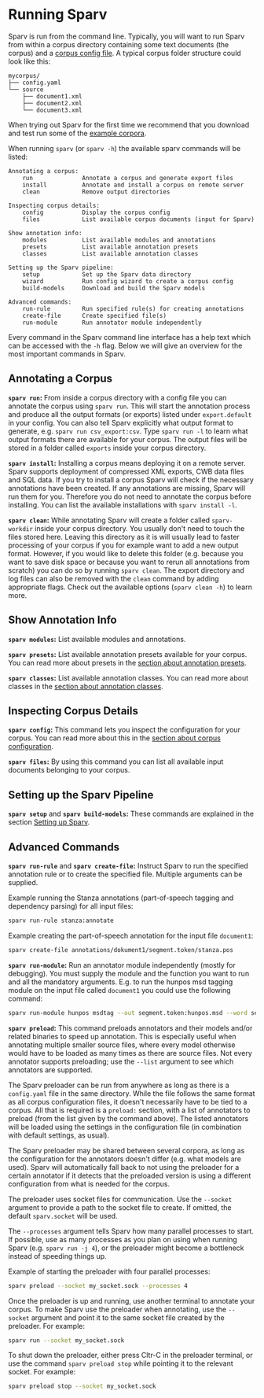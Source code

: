 # Running Sparv
Sparv is run from the command line. Typically, you will want to run Sparv from within a corpus directory containing some
text documents (the corpus) and a [corpus config file](user-manual/corpus-configuration.md). A typical corpus folder
structure could look like this:

```
mycorpus/
├── config.yaml
└── source
    ├── document1.xml
    ├── document2.xml
    └── document3.xml
```

When trying out Sparv for the first time we recommend that you download and test run some of the [example
corpora](https://github.com/spraakbanken/sparv-pipeline/releases/latest/download/example_corpora.zip).

When running `sparv` (or `sparv -h`) the available sparv commands will be listed:
```
Annotating a corpus:
    run              Annotate a corpus and generate export files
    install          Annotate and install a corpus on remote server
    clean            Remove output directories

Inspecting corpus details:
    config           Display the corpus config
    files            List available corpus documents (input for Sparv)

Show annotation info:
    modules          List available modules and annotations
    presets          List available annotation presets
    classes          List available annotation classes

Setting up the Sparv pipeline:
    setup            Set up the Sparv data directory
    wizard           Run config wizard to create a corpus config
    build-models     Download and build the Sparv models

Advanced commands:
    run-rule         Run specified rule(s) for creating annotations
    create-file      Create specified file(s)
    run-module       Run annotator module independently
```

Every command in the Sparv command line interface has a help text which can be accessed with the `-h` flag. Below we
will give an overview for the most important commands in Sparv.

## Annotating a Corpus
**`sparv run`:** From inside a corpus directory with a config file you can annotate the corpus using `sparv run`. This
will start the annotation process and produce all the output formats (or exports) listed under `export.default` in your
config. You can also tell Sparv explicitly what output format to generate, e.g. `sparv run csv_export:csv`. Type `sparv
run -l` to learn what output formats there are available for your corpus. The output files will be stored in a folder
called `exports` inside your corpus directory.

**`sparv install`:** Installing a corpus means deploying it on a remote server. Sparv supports deployment of compressed
XML exports, CWB data files and SQL data. If you try to install a corpus Sparv will check if the necessary annotations
have been created. If any annotations are missing, Sparv will run them for you. Therefore you do not need to annotate
the corpus before installing. You can list the available installations with `sparv install -l`.

**`sparv clean`:** While annotating Sparv will create a folder called `sparv-workdir` inside your corpus directory. You
usually don't need to touch the files stored here. Leaving this directory as it is will usually lead to faster
processing of your corpus if you for example want to add a new output format. However, if you would like to delete this
folder (e.g. because you want to save disk space or because you want to rerun all annotations from scratch) you can do
so by running `sparv clean`. The export directory and log files can also be removed with the `clean` command by adding
appropriate flags. Check out the available options (`sparv clean -h`) to learn more.

## Show Annotation Info
**`sparv modules`:** List available modules and annotations.

**`sparv presets`:** List available annotation presets available for your corpus. You can read more about presets in the
[section about annotation presets](user-manual/corpus-configuration.md#annotation-presets).

**`sparv classes`:** List available annotation classes. You can read more about classes in the [section about annotation
classes](user-manual/corpus-configuration.md#annotation-classes).

## Inspecting Corpus Details
**`sparv config`:** This command lets you inspect the configuration for your corpus. You can read more about this in the
[section about corpus configuration](user-manual/corpus-configuration.md).

**`sparv files`:** By using this command you can list all available input documents belonging to your corpus.

## Setting up the Sparv Pipeline
**`sparv setup`** and **`sparv build-models`:** These commands are explained in the section [Setting up
Sparv](user-manual/installation-and-setup.md#setting-up-sparv).

## Advanced Commands
**`sparv run-rule`** and **`sparv create-file`:** Instruct Sparv to run the specified annotation rule or to create
the specified file. Multiple arguments can be supplied.

Example running the Stanza annotations (part-of-speech tagging and dependency parsing) for all input files:
```bash
sparv run-rule stanza:annotate
```

Example creating the part-of-speech annotation for the input file `document1`:
```bash
sparv create-file annotations/dokument1/segment.token/stanza.pos
```

**`sparv run-module`:** Run an annotator module independently (mostly for debugging). You must supply the module and the
function you want to run and all the mandatory arguments. E.g. to run the hunpos msd tagging module on the input file
called `document1` you could use the following command:
```bash
sparv run-module hunpos msdtag --out segment.token:hunpos.msd --word segment.token:misc.word --sentence segment.sentence --binary hunpos-tag --model hunpos/suc3_suc-tags_default-setting_utf8.model --morphtable hunpos/saldo_suc-tags.morphtable --patterns hunpos/suc.patterns --doc dokument1
```

**`sparv preload`:** This command preloads annotators and their models and/or related binaries to speed up
annotation.
This is especially useful when annotating multiple smaller source files, where every model otherwise would have to
be loaded as many times as there are source files. Not every annotator supports preloading; use the `--list`
argument to see which annotators are supported.

The Sparv preloader can be run from anywhere as long as there is a `config.yaml` file in the same directory.
While the file follows the same format as all corpus configuration files, it doesn't necessarily have to be tied to a
corpus. All that is required is a `preload:` section, with a list of annotators to preload (from the list given by
the command above).
The listed annotators will be loaded using the settings in the configuration file (in combination with default settings,
as usual).

The Sparv preloader may be shared between several corpora,
as long as the configuration for the annotators doesn't differ (e.g. what models are used).
Sparv will automatically fall back to not using the preloader for a certain annotator if it detects that the preloaded
version is using a different configuration from what is needed for the corpus.

The preloader uses socket files for communication. Use the `--socket` argument to provide a path to the socket file
to create. If omitted, the default `sparv.socket` will be used.

The `--processes` argument tells Sparv how many parallel processes to start. If possible, use as many processes as you
plan on using when running Sparv (e.g. `sparv run -j 4`), or the preloader might become a bottleneck instead of
speeding things up.

Example of starting the preloader with four parallel processes:
```bash
sparv preload --socket my_socket.sock --processes 4
```

Once the preloader is up and running, use another terminal to annotate your corpus. To make Sparv use the preloader when
annotating, use the `--socket` argument and point it to the same socket file created by the preloader. For example:
```bash
sparv run --socket my_socket.sock
```

To shut down the preloader, either press Cltr-C in the preloader terminal, or use the command `sparv preload stop`
while pointing it to the relevant socket. For example:

```bash
sparv preload stop --socket my_socket.sock
```
